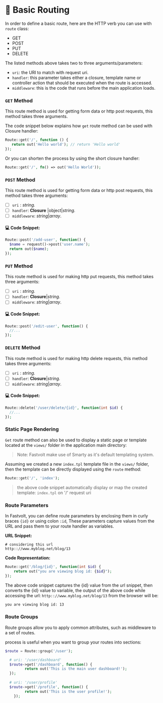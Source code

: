# 🌠 Basic Routing

In order to define a basic route, here are the HTTP verb you can use with `route` class:

* GET
* POST
* PUT
* DELETE

The listed methods above takes two to three arguments/parameters:

* `uri`: the URI to match with request uri.
* `handler`: this parameter takes either a closure, template name or controller action that should be executed when the route is accessed.
* `middleware`: this is the code that runs before the main application loads.

### `GET` Method

This route method is used for getting form data or http post requests, this method takes three arguments.

The code snippet below explains how `get` route method can be used with Closure handler:

```php
Route::get('/', function () {
   return out('Hello world'); // return 'Hello world'
});
```

Or you can shorten the process by using the short closure handler:

```php
Route::get('/', fn() => out('Hello World'));
```

### &#x20;`POST` Method

This route method is used for getting form data or http post requests, this method takes three arguments:

* [ ] `uri` : _string._
* [ ] `handler`:  **Closure** |object|_string._
* [ ] `middleware`: _string_|_array_.

#### :computer: Code Snippet:

```php
Route::post('/add-user', function() {
  $name = request()->post('user.name');
  return out($name);
});
```

### &#x20;`PUT` Method

This route method is used for making http put requests, this method takes three arguments:

* [ ] `uri` : _string._
* [ ] `handler`:  **Closure**|_string._
* [ ] `middleware`: _string_|_array_.

#### :computer: Code Snippet:

```php
Route::post('/edit-user', function() {
  //...
});
```

### `DELETE` Method

This route method is used for making http delete requests, this method takes three arguments:

* [ ] `uri` : _string._
* [ ] `handler`:  **Closure**|_string._
* [ ] `middleware`: _string_|_array_.

#### :computer: Code Snippet:

```php
Route::delete('/user/delete/{id}', function(int $id) {
  //...
});
```



### Static Page Rendering

`Get` route method can also be used to display a static page or template located at the `views/` folder in the application main directory:

> Note: Fastvolt make use of Smarty as it's default templating system.

Assuming we created a new `index.tpl` template file in the `views/` folder, then the template can be directly displayed using the `route` method:

```php
Route::get('/', 'index');
```

> the above code snippet automatically display or map the created template: `index.tpl` on '/' request uri



### Route Parameters

In Fastvolt, you can define route parameters by enclosing them in curly braces `{id}` or using colon `:id`, These parameters capture values from the URL and pass them to your route handler as variables.

**URL Snippet:**

```batch
# considering this url
http:://www.myblog.net/blog/13
```

**Code Representation:**&#x20;

```php
Route::get('/blog/{id}', function(int $id) {
    return out("you are viewing blog id: {$id}");
});
```

The above code snippet captures the {id} value from the url snippet, then converts the {id} value to variable, the output of the above code while accessing the url: `http:://www.myblog.net/blog/13` from the browser will be:

```sh
you are viewing blog id: 13
```



### Route Groups

Route groups allow you to apply common attributes, such as middleware to a set of routes.

&#x20;process is useful when you want to group your routes into sections:

```php
$route = Route::group('/user');

  # uri: '/user/dashboard'
  $route->get('/dashboard', function() {
         return out('This is the main user dashboard!');
  });
    
  # uri: '/user/profile'
  $route->get('/profile', function() {
         return out('This is the user profile!');
    });
```

